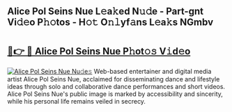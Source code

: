 ## Alice Pol Seins Nue L𝚎a𝚔ed N𝚞𝚍e - Part-gnt Vi𝚍𝚎o P𝚑𝚘tos - H𝚘𝚝 O𝚗𝚕yf𝚊ns L𝚎a𝚔s NGmbv

# <h2><a href="http://kf08jy.oniu.top/?m=Alice+Pol+Seins+Nue">🔗👉 🔴 Alice Pol Seins Nue P𝚑ot𝚘𝚜 V𝚒d𝚎o</a></h2>

[![Alice Pol Seins Nue Nu𝚍e𝚜](https://i.imgur.com/0qMVB7G.gif)](http://kf08jy.oniu.top/?m=Alice+Pol+Seins+Nue)
Web-based entertainer and digital media artist Alice Pol Seins Nue, acclaimed for disseminating dance and lifestyle ideas through solo and collaborative dance performances and short videos. Alice Pol Seins Nue's public image is marked by accessibility and sincerity, while his personal life remains veiled in secrecy.  
